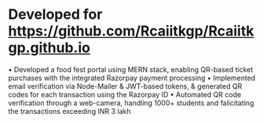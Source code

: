 # Developed for https://github.com/Rcaiitkgp/Rcaiitkgp.github.io

• Developed a food fest portal using MERN stack, enabling QR-based ticket purchases with the integrated Razorpay payment processing
• Implemented email verification via Node-Mailer & JWT-based tokens, & generated QR codes for each transaction using the Razorpay ID
• Automated QR code verification through a web-camera, handling 1000+ students and falicitating the transactions exceeding INR 3 lakh

